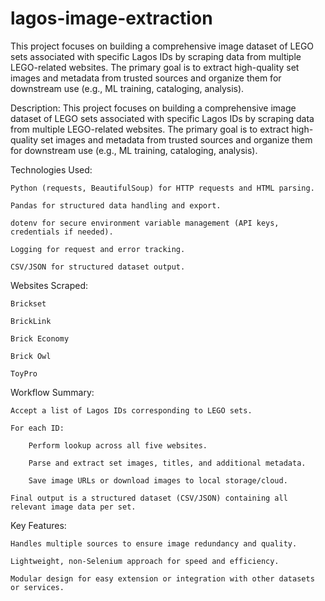 # lagos-image-extraction
This project focuses on building a comprehensive image dataset of LEGO sets associated with specific Lagos IDs by scraping data from multiple LEGO-related websites. The primary goal is to extract high-quality set images and metadata from trusted sources and organize them for downstream use (e.g., ML training, cataloging, analysis).

Description:
This project focuses on building a comprehensive image dataset of LEGO sets associated with specific Lagos IDs by scraping data from multiple LEGO-related websites. The primary goal is to extract high-quality set images and metadata from trusted sources and organize them for downstream use (e.g., ML training, cataloging, analysis).

Technologies Used:

    Python (requests, BeautifulSoup) for HTTP requests and HTML parsing.

    Pandas for structured data handling and export.

    dotenv for secure environment variable management (API keys, credentials if needed).

    Logging for request and error tracking.

    CSV/JSON for structured dataset output.

Websites Scraped:

    Brickset

    BrickLink

    Brick Economy

    Brick Owl

    ToyPro

Workflow Summary:

    Accept a list of Lagos IDs corresponding to LEGO sets.

    For each ID:

        Perform lookup across all five websites.

        Parse and extract set images, titles, and additional metadata.

        Save image URLs or download images to local storage/cloud.

    Final output is a structured dataset (CSV/JSON) containing all relevant image data per set.

Key Features:

    Handles multiple sources to ensure image redundancy and quality.

    Lightweight, non-Selenium approach for speed and efficiency.

    Modular design for easy extension or integration with other datasets or services.
